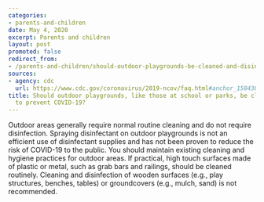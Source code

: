 ```yaml
---
categories:
- parents-and-children
date: May 4, 2020
excerpt: Parents and children
layout: post
promoted: false
redirect_from:
- /parents-and-children/should-outdoor-playgrounds-be-cleaned-and-disinfected/
sources:
- agency: cdc
  url: https://www.cdc.gov/coronavirus/2019-ncov/faq.html#anchor_1584388242595
title: Should outdoor playgrounds, like those at school or parks, be cleaned and disinfected
  to prevent COVID-19?
---
```


Outdoor areas generally require normal routine cleaning and do not require disinfection. Spraying disinfectant on outdoor playgrounds is not an efficient use of disinfectant supplies and has not been proven to reduce the risk of COVID-19 to the public. You should maintain existing cleaning and hygiene practices for outdoor areas. If practical, high touch surfaces made of plastic or metal, such as grab bars and railings, should be cleaned routinely. Cleaning and disinfection of wooden surfaces (e.g., play structures, benches, tables) or groundcovers (e.g., mulch, sand) is not recommended.